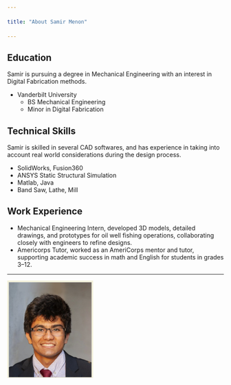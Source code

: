 ```yaml
---

title: "About Samir Menon"

---
```


## Education

Samir is pursuing a degree in Mechanical Engineering with an interest in Digital Fabrication methods. 

* Vanderbilt University
  * BS Mechanical Engineering
  * Minor in Digital Fabrication


## Technical Skills

Samir is skilled in several CAD softwares, and has experience in taking into account real world considerations during the design process.

* SolidWorks, Fusion360
* ANSYS Static Structural Simulation
* Matlab, Java
* Band Saw, Lathe, Mill

## Work Experience

* Mechanical Engineering Intern, developed 3D models, detailed drawings, and prototypes for oil well fishing operations, collaborating closely with engineers to refine designs.
* Americorps Tutor,  worked as an AmeriCorps mentor and tutor, supporting academic success in math and English for students in grades 3–12.
---
<img src="/assets/img/SamirPfp.png" alt="Samir Menon" style="width:200px;"/>
